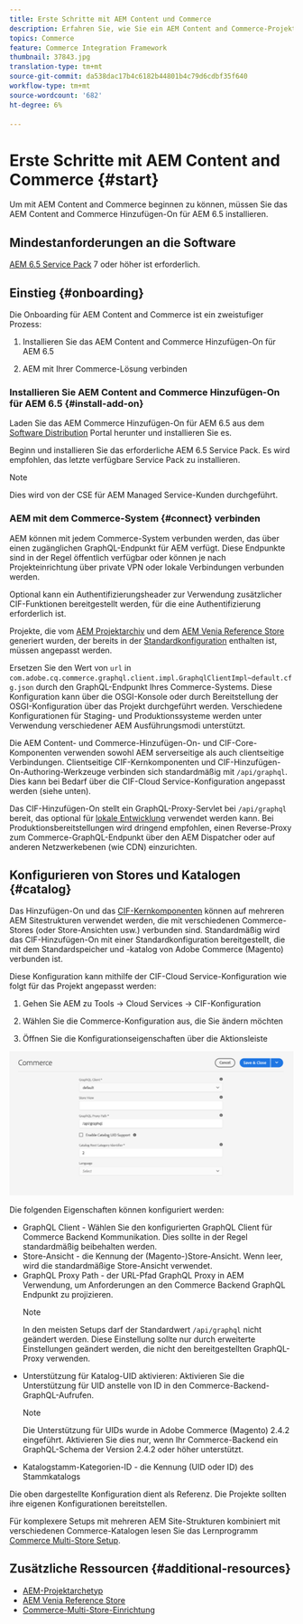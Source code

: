 ```yaml
---
title: Erste Schritte mit AEM Content und Commerce
description: Erfahren Sie, wie Sie ein AEM Content and Commerce-Projekt bereitstellen.
topics: Commerce
feature: Commerce Integration Framework
thumbnail: 37843.jpg
translation-type: tm+mt
source-git-commit: da538dac17b4c6182b44801b4c79d6cdbf35f640
workflow-type: tm+mt
source-wordcount: '682'
ht-degree: 6%

---
```


# Erste Schritte mit AEM Content and Commerce {#start}

Um mit AEM Content and Commerce beginnen zu können, müssen Sie das AEM Content and Commerce Hinzufügen-On für AEM 6.5 installieren.

## Mindestanforderungen an die Software

[AEM 6.5 Service Pack](https://experience.adobe.com/#/downloads/content/software-distribution/en/aem.html)  7 oder höher ist erforderlich.

## Einstieg {#onboarding}

Die Onboarding für AEM Content and Commerce ist ein zweistufiger Prozess:

1. Installieren Sie das AEM Content and Commerce Hinzufügen-On für AEM 6.5

2. AEM mit Ihrer Commerce-Lösung verbinden

### Installieren Sie AEM Content and Commerce Hinzufügen-On für AEM 6.5 {#install-add-on}

Laden Sie das AEM Commerce Hinzufügen-On für AEM 6.5 aus dem [Software Distribution](https://experience.adobe.com/#/downloads/content/software-distribution/en/aem.html) Portal herunter und installieren Sie es.

Beginn und installieren Sie das erforderliche AEM 6.5 Service Pack. Es wird empfohlen, das letzte verfügbare Service Pack zu installieren.

>[!NOTE]
>
>Dies wird von der CSE für AEM Managed Service-Kunden durchgeführt.

### AEM mit dem Commerce-System {#connect} verbinden

AEM können mit jedem Commerce-System verbunden werden, das über einen zugänglichen GraphQL-Endpunkt für AEM verfügt. Diese Endpunkte sind in der Regel öffentlich verfügbar oder können je nach Projekteinrichtung über private VPN oder lokale Verbindungen verbunden werden.

Optional kann ein Authentifizierungsheader zur Verwendung zusätzlicher CIF-Funktionen bereitgestellt werden, für die eine Authentifizierung erforderlich ist.

Projekte, die vom [AEM Projektarchiv](https://github.com/adobe/aem-project-archetype) und dem [AEM Venia Reference Store](https://github.com/adobe/aem-cif-guides-venia) generiert wurden, der bereits in der [Standardkonfiguration](https://github.com/adobe/aem-cif-guides-venia/blob/main/ui.config/src/main/content/jcr_root/apps/venia/osgiconfig/config/com.adobe.cq.commerce.graphql.client.impl.GraphqlClientImpl~default.cfg.json) enthalten ist, müssen angepasst werden.

Ersetzen Sie den Wert von `url` in `com.adobe.cq.commerce.graphql.client.impl.GraphqlClientImpl~default.cfg.json` durch den GraphQL-Endpunkt Ihres Commerce-Systems. Diese Konfiguration kann über die OSGI-Konsole oder durch Bereitstellung der OSGI-Konfiguration über das Projekt durchgeführt werden. Verschiedene Konfigurationen für Staging- und Produktionssysteme werden unter Verwendung verschiedener AEM Ausführungsmodi unterstützt.

Die AEM Content- und Commerce-Hinzufügen-On- und CIF-Core-Komponenten verwenden sowohl AEM serverseitige als auch clientseitige Verbindungen. Clientseitige CIF-Kernkomponenten und CIF-Hinzufügen-On-Authoring-Werkzeuge verbinden sich standardmäßig mit `/api/graphql`. Dies kann bei Bedarf über die CIF-Cloud Service-Konfiguration angepasst werden (siehe unten).

Das CIF-Hinzufügen-On stellt ein GraphQL-Proxy-Servlet bei `/api/graphql` bereit, das optional für [lokale Entwicklung](develop.md) verwendet werden kann. Bei Produktionsbereitstellungen wird dringend empfohlen, einen Reverse-Proxy zum Commerce-GraphQL-Endpunkt über den AEM Dispatcher oder auf anderen Netzwerkebenen (wie CDN) einzurichten.

## Konfigurieren von Stores und Katalogen {#catalog}

Das Hinzufügen-On und das [CIF-Kernkomponenten](https://github.com/adobe/aem-core-cif-components) können auf mehreren AEM Sitestrukturen verwendet werden, die mit verschiedenen Commerce-Stores (oder Store-Ansichten usw.) verbunden sind. Standardmäßig wird das CIF-Hinzufügen-On mit einer Standardkonfiguration bereitgestellt, die mit dem Standardspeicher und -katalog von Adobe Commerce (Magento) verbunden ist.

Diese Konfiguration kann mithilfe der CIF-Cloud Service-Konfiguration wie folgt für das Projekt angepasst werden:

1. Gehen Sie AEM zu Tools -> Cloud Services -> CIF-Konfiguration

2. Wählen Sie die Commerce-Konfiguration aus, die Sie ändern möchten

3. Öffnen Sie die Konfigurationseigenschaften über die Aktionsleiste

![CIF-Cloud Services-Konfiguration](/help/commerce/cif/assets/cif-cloud-service-config.png)

Die folgenden Eigenschaften können konfiguriert werden:

- GraphQL Client - Wählen Sie den konfigurierten GraphQL Client für Commerce Backend Kommunikation. Dies sollte in der Regel standardmäßig beibehalten werden.
- Store-Ansicht - die Kennung der (Magento-)Store-Ansicht. Wenn leer, wird die standardmäßige Store-Ansicht verwendet.
- GraphQL Proxy Path - der URL-Pfad GraphQL Proxy in AEM Verwendung, um Anforderungen an den Commerce Backend GraphQL Endpunkt zu projizieren.
   >[!NOTE]
   >
   > In den meisten Setups darf der Standardwert `/api/graphql` nicht geändert werden. Diese Einstellung sollte nur durch erweiterte Einstellungen geändert werden, die nicht den bereitgestellten GraphQL-Proxy verwenden.
- Unterstützung für Katalog-UID aktivieren: Aktivieren Sie die Unterstützung für UID anstelle von ID in den Commerce-Backend-GraphQL-Aufrufen.
   >[!NOTE]
   >
   > Die Unterstützung für UIDs wurde in Adobe Commerce (Magento) 2.4.2 eingeführt. Aktivieren Sie dies nur, wenn Ihr Commerce-Backend ein GraphQL-Schema der Version 2.4.2 oder höher unterstützt.
- Katalogstamm-Kategorien-ID - die Kennung (UID oder ID) des Stammkatalogs

Die oben dargestellte Konfiguration dient als Referenz. Die Projekte sollten ihre eigenen Konfigurationen bereitstellen.

Für komplexere Setups mit mehreren AEM Site-Strukturen kombiniert mit verschiedenen Commerce-Katalogen lesen Sie das Lernprogramm [Commerce Multi-Store Setup](configuring/multi-store-setup.md).

## Zusätzliche Ressourcen {#additional-resources}

- [AEM-Projektarchetyp](https://github.com/adobe/aem-project-archetype)
- [AEM Venia Reference Store](https://github.com/adobe/aem-cif-guides-venia)
- [Commerce-Multi-Store-Einrichtung](configuring/multi-store-setup.md)
